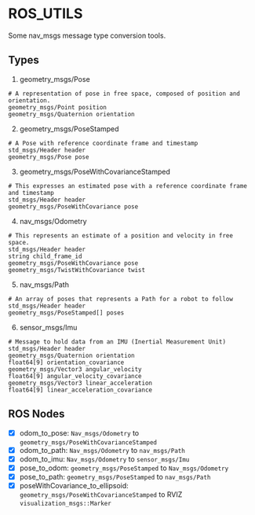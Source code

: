 # ROS_UTILS

Some nav_msgs message type conversion tools.

## Types

1. geometry_msgs/Pose
```
# A representation of pose in free space, composed of position and orientation.
geometry_msgs/Point position
geometry_msgs/Quaternion orientation
```

2. geometry_msgs/PoseStamped
```
# A Pose with reference coordinate frame and timestamp
std_msgs/Header header
geometry_msgs/Pose pose
```

3. geometry_msgs/PoseWithCovarianceStamped
```
# This expresses an estimated pose with a reference coordinate frame and timestamp
std_msgs/Header header
geometry_msgs/PoseWithCovariance pose
```

4. nav_msgs/Odometry
```
# This represents an estimate of a position and velocity in free space.
std_msgs/Header header
string child_frame_id
geometry_msgs/PoseWithCovariance pose
geometry_msgs/TwistWithCovariance twist
```

5. nav_msgs/Path
```
# An array of poses that represents a Path for a robot to follow
std_msgs/Header header
geometry_msgs/PoseStamped[] poses
```

6. sensor_msgs/Imu

```
# Message to hold data from an IMU (Inertial Measurement Unit)
std_msgs/Header header
geometry_msgs/Quaternion orientation
float64[9] orientation_covariance
geometry_msgs/Vector3 angular_velocity
float64[9] angular_velocity_covariance
geometry_msgs/Vector3 linear_acceleration
float64[9] linear_acceleration_covariance
```

## ROS Nodes
- [x] odom_to_pose: `Nav_msgs/Odometry` to `geometry_msgs/PoseWithCovarianceStamped`
- [x] odom_to_path: `Nav_msgs/Odometry` to `nav_msgs/Path`
- [x] odom_to_imu: `Nav_msgs/Odometry` to `sensor_msgs/Imu`
- [x] pose_to_odom: `geometry_msgs/PoseStamped` to `Nav_msgs/Odometry`
- [x] pose_to_path: `geometry_msgs/PoseStamped` to `nav_msgs/Path`
- [x] poseWithCovariance_to_ellipsoid:
 `geometry_msgs/PoseWithCovarianceStamped` to RVIZ `visualization_msgs::Marker`